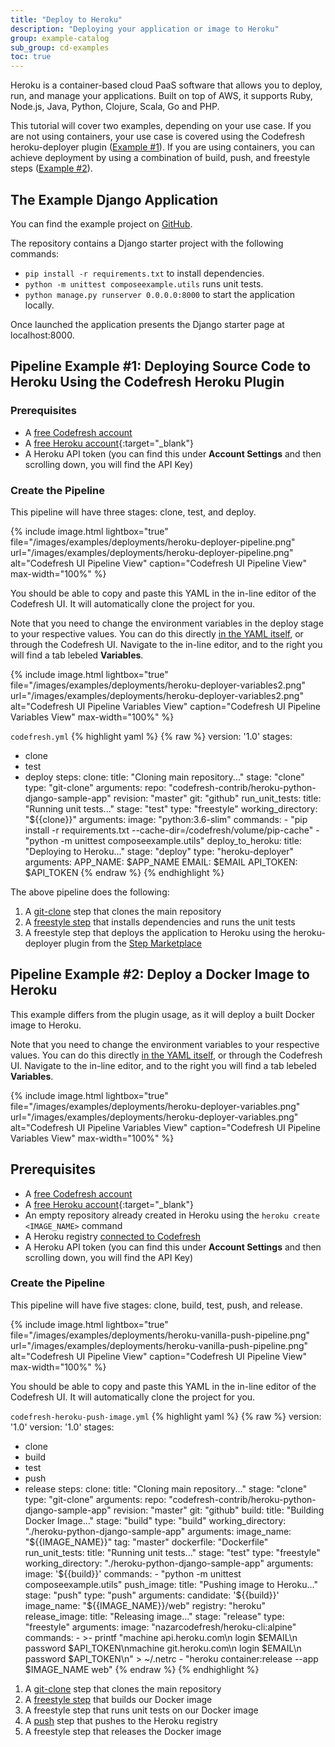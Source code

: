 ```yaml
---
title: "Deploy to Heroku"
description: "Deploying your application or image to Heroku"
group: example-catalog
sub_group: cd-examples
toc: true
---
```


Heroku is a container-based cloud PaaS software that allows you to deploy, run, and manage your applications.  Built on top of AWS, it supports Ruby, Node.js, Java, Python, Clojure, Scala, Go and PHP.

This tutorial will cover two examples, depending on your use case. If you are not using containers, your use case is covered using the Codefresh heroku-deployer plugin ([Example #1](#pipeline-example-1-deploying-source-code-to-heroku-using-the-codefresh-heroku-plugin)). If you are using containers, you can achieve deployment by using a combination of build, push, and freestyle steps ([Example #2](#pipeline-example-2-deploy-a-docker-image-to-heroku)).

## The Example Django Application

You can find the example project on [GitHub](https://github.com/codefresh-contrib/heroku-python-django-sample-app).

The repository contains a Django starter project with the following commands:

- `pip install -r requirements.txt` to  install dependencies.
- `python -m unittest composeexample.utils` runs unit tests.
- `python manage.py runserver 0.0.0.0:8000` to start the application locally.

Once launched the application presents the Django starter page at localhost:8000.

## Pipeline Example #1: Deploying Source Code to Heroku Using the Codefresh Heroku Plugin

### Prerequisites

- A [free Codefresh account]({{site.baseurl}}/docs/administration/account-user-management/#create-a-codefresh-account/)
- A [free Heroku account](https://signup.heroku.com){:target="\_blank"}
- A Heroku API token (you can find this under **Account Settings** and then scrolling down, you will find the API Key)

### Create the Pipeline 

This pipeline will have three stages: clone, test, and deploy.

{% include image.html 
lightbox="true" 
file="/images/examples/deployments/heroku-deployer-pipeline.png" 
url="/images/examples/deployments/heroku-deployer-pipeline.png" 
alt="Codefresh UI Pipeline View"
caption="Codefresh UI Pipeline View"
max-width="100%" 
%}

You should be able to copy and paste this YAML in the in-line editor of the Codefresh UI.  It will automatically clone the project for you.

Note that you need to change the environment variables in the deploy stage to your respective values.  You can do this directly [in the YAML itself]({{site.baseurl}}/docs/how-to-guides/migrating-from-travis-ci/#environment-variables), or through the Codefresh UI.  Navigate to the in-line editor, and to the right you will find a tab lebeled **Variables**.

{% include image.html 
lightbox="true" 
file="/images/examples/deployments/heroku-deployer-variables2.png" 
url="/images/examples/deployments/heroku-deployer-variables2.png" 
alt="Codefresh UI Pipeline Variables View"
caption="Codefresh UI Pipeline Variables View"
max-width="100%" 
%}

`codefresh.yml`
{% highlight yaml %}
{% raw %}
version: '1.0'
stages:
 - clone
 - test
 - deploy
steps:
  clone:
    title: "Cloning main repository..."
    stage: "clone"
    type: "git-clone"
    arguments:
      repo: "codefresh-contrib/heroku-python-django-sample-app"
      revision: "master"
      git: "github"
  run_unit_tests:
     title: "Running unit tests..."
     stage: "test"
     type: "freestyle"
     working_directory: "${{clone}}"
     arguments:
       image: "python:3.6-slim"
       commands:
         - "pip install -r requirements.txt --cache-dir=/codefresh/volume/pip-cache"
         - "python -m unittest composeexample.utils"
  deploy_to_heroku:
    title: "Deploying to Heroku..."
    stage: "deploy"
    type: "heroku-deployer"
    arguments:
      APP_NAME: $APP_NAME
      EMAIL: $EMAIL
      API_TOKEN: $API_TOKEN
{% endraw %}
{% endhighlight %}

The above pipeline does the following:

1. A [git-clone]({{site.baseurl}}/docs/pipelines/steps/git-clone/) step that clones the main repository
2. A [freestyle step]({{site.baseurl}}/docs/pipelines/steps/freestyle/) that installs dependencies and runs the unit tests
3. A freestyle step that deploys the application to Heroku using the heroku-deployer plugin from the [Step Marketplace](https://codefresh.io/steps/step/heroku-deployer)

## Pipeline Example #2: Deploy a Docker Image to Heroku

This example differs from the plugin usage, as it will deploy a built Docker image to Heroku.

Note that you need to change the environment variables to your respective values.  You can do this directly [in the YAML itself]({{site.baseurl}}/docs/how-to-guides/migrating-from-travis-ci/#environment-variables), or through the Codefresh UI.  Navigate to the in-line editor, and to the right you will find a tab lebeled **Variables**.

{% include image.html 
lightbox="true" 
file="/images/examples/deployments/heroku-deployer-variables.png" 
url="/images/examples/deployments/heroku-deployer-variables.png" 
alt="Codefresh UI Pipeline Variables View"
caption="Codefresh UI Pipeline Variables View"
max-width="100%" 
%}

## Prerequisites

- A [free Codefresh account]({{site.baseurl}}/docs/administration/account-user-management/#create-a-codefresh-account/)
- A [free Heroku account](https://signup.heroku.com){:target="\_blank"}
- An empty repository already created in Heroku using the `heroku create <IMAGE_NAME>` command
- A Heroku registry [connected to Codefresh]({{site.baseurl}}/docs/docker-registries/external-docker-registries/other-registries/#heroku-registries)
- A Heroku API token (you can find this under **Account Settings** and then scrolling down, you will find the API Key)

### Create the Pipeline 

This pipeline will have five stages: clone, build, test, push, and release.

{% include image.html 
lightbox="true" 
file="/images/examples/deployments/heroku-vanilla-push-pipeline.png" 
url="/images/examples/deployments/heroku-vanilla-push-pipeline.png" 
alt="Codefresh UI Pipeline View"
caption="Codefresh UI Pipeline View"
max-width="100%" 
%}

You should be able to copy and paste this YAML in the in-line editor of the Codefresh UI.  It will automatically clone the project for you.

`codefresh-heroku-push-image.yml`
{% highlight yaml %}
{% raw %}
version: '1.0'
version: '1.0'
stages:
 - clone
 - build
 - test
 - push
 - release
steps:
  clone:
    title: "Cloning main repository..."
    stage: "clone"
    type: "git-clone"
    arguments:
      repo: "codefresh-contrib/heroku-python-django-sample-app"
      revision: "master"
      git: "github"
  build:
    title: "Building Docker Image..."
    stage: "build"
    type: "build"
    working_directory: "./heroku-python-django-sample-app"
    arguments: 
      image_name: "${{IMAGE_NAME}}"
      tag: "master"
      dockerfile: "Dockerfile"
  run_unit_tests:
     title: "Running unit tests..."
     stage: "test"
     type: "freestyle"
     working_directory: "./heroku-python-django-sample-app"
     arguments:
       image: '${{build}}'
       commands:
         - "python -m unittest composeexample.utils"
  push_image:
    title: "Pushing image to Heroku..."
    stage: "push"
    type: "push"
    arguments:
      candidate: '${{build}}'
      image_name: "${{IMAGE_NAME}}/web"
      registry: "heroku"
  release_image:
    title: "Releasing image..."
    stage: "release"
    type: "freestyle"
    arguments:
      image: "nazarcodefresh/heroku-cli:alpine"
      commands:
        - >-
          printf "machine api.heroku.com\n  login $EMAIL\n  password
          $API_TOKEN\nmachine git.heroku.com\n  login $EMAIL\n  password
          $API_TOKEN\n" > ~/.netrc
        - "heroku container:release --app $IMAGE_NAME web"
{% endraw %}
{% endhighlight %}

1. A [git-clone]({{site.baseurl}}/docs/pipelines/steps/git-clone/) step that clones the main repository
2. A [freestyle step]({{site.baseurl}}/docs/pipelines/steps/freestyle/) that builds our Docker image
3. A freestyle step that runs unit tests on our Docker image
3. A [push]({{site.baseurl}}/docs/pipelines/steps/push/) step that pushes to the Heroku registry
4. A freestyle step that releases the Docker image


<!--## Related articles-->

